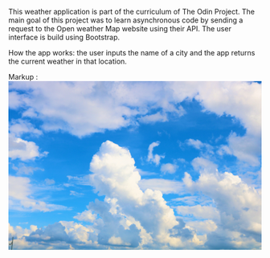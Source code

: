 This weather application is part of the curriculum of The Odin Project.
The main goal of this project was to learn asynchronous code by sending a request to the Open weather Map website using their API.
The user interface is build using Bootstrap.

How the app works: the user inputs the name of a city and the app returns the current weather in that location.


Markup : ![picture alt](./src/images/azure-sky.jpg)
